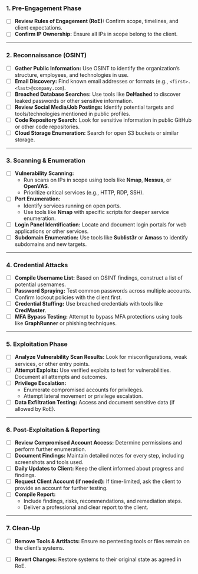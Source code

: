 
### **1. Pre-Engagement Phase**

- [ ]  **Review Rules of Engagement (RoE):** Confirm scope, timelines, and client expectations.
- [ ]  **Confirm IP Ownership:** Ensure all IPs in scope belong to the client.

---

### **2. Reconnaissance (OSINT)**

- [ ]  **Gather Public Information:** Use OSINT to identify the organization’s structure, employees, and technologies in use.
- [ ]  **Email Discovery:** Find known email addresses or formats (e.g., `<first>.<last>@company.com`).
- [ ]  **Breached Database Searches:** Use tools like **DeHashed** to discover leaked passwords or other sensitive information.
- [ ]  **Review Social Media/Job Postings:** Identify potential targets and tools/technologies mentioned in public profiles.
- [ ]  **Code Repository Search:** Look for sensitive information in public GitHub or other code repositories.
- [ ]  **Cloud Storage Enumeration:** Search for open S3 buckets or similar storage.

---

### **3. Scanning & Enumeration**

- [ ]  **Vulnerability Scanning:**
    - Run scans on IPs in scope using tools like **Nmap**, **Nessus**, or **OpenVAS**.
    - Prioritize critical services (e.g., HTTP, RDP, SSH).
- [ ]  **Port Enumeration:**
    - Identify services running on open ports.
    - Use tools like **Nmap** with specific scripts for deeper service enumeration.
- [ ]  **Login Panel Identification:** Locate and document login portals for web applications or other services.
- [ ]  **Subdomain Enumeration:** Use tools like **Sublist3r** or **Amass** to identify subdomains and new targets.

---

### **4. Credential Attacks**

- [ ]  **Compile Username List:** Based on OSINT findings, construct a list of potential usernames.
- [ ]  **Password Spraying:** Test common passwords across multiple accounts. Confirm lockout policies with the client first.
- [ ]  **Credential Stuffing:** Use breached credentials with tools like **CredMaster**.
- [ ]  **MFA Bypass Testing:** Attempt to bypass MFA protections using tools like **GraphRunner** or phishing techniques.

---

### **5. Exploitation Phase**

- [ ]  **Analyze Vulnerability Scan Results:** Look for misconfigurations, weak services, or other entry points.
- [ ]  **Attempt Exploits:** Use verified exploits to test for vulnerabilities. Document all attempts and outcomes.
- [ ]  **Privilege Escalation:**
    - Enumerate compromised accounts for privileges.
    - Attempt lateral movement or privilege escalation.
- [ ]  **Data Exfiltration Testing:** Access and document sensitive data (if allowed by RoE).

---

### **6. Post-Exploitation & Reporting**

- [ ]  **Review Compromised Account Access:** Determine permissions and perform further enumeration.
- [ ]  **Document Findings:** Maintain detailed notes for every step, including screenshots and tools used.
- [ ]  **Daily Updates to Client:** Keep the client informed about progress and findings.
- [ ]  **Request Client Account (if needed):** If time-limited, ask the client to provide an account for further testing.
- [ ]  **Compile Report:**
    - Include findings, risks, recommendations, and remediation steps.
    - Deliver a professional and clear report to the client.

---

### **7. Clean-Up**

- [ ]  **Remove Tools & Artifacts:** Ensure no pentesting tools or files remain on the client’s systems.
- [ ]  **Revert Changes:** Restore systems to their original state as agreed in RoE.



